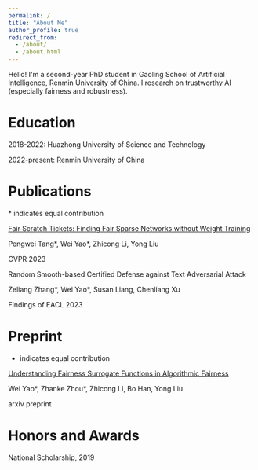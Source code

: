 ```yaml
---
permalink: /
title: "About Me"
author_profile: true
redirect_from: 
  - /about/
  - /about.html
---
```


Hello! I'm a second-year PhD student in Gaoling School of Artificial Intelligence, Renmin University of China. I research on trustworthy AI (especially fairness and robustness). 

Education
======
2018-2022: Huazhong University of Science and Technology

2022-present: Renmin University of China

Publications
======

\* indicates equal contribution

[Fair Scratch Tickets: Finding Fair Sparse Networks without Weight Training](https://openaccess.thecvf.com/content/CVPR2023/papers/Tang_Fair_Scratch_Tickets_Finding_Fair_Sparse_Networks_Without_Weight_Training_CVPR_2023_paper.pdf)

Pengwei Tang\*, Wei Yao\*, Zhicong Li, Yong Liu

CVPR 2023



Random Smooth-based Certified Defense against Text Adversarial Attack

Zeliang Zhang\*, Wei Yao\*, Susan Liang, Chenliang Xu

Findings of EACL 2023

Preprint
======
* indicates equal contribution

[Understanding Fairness Surrogate Functions in Algorithmic Fairness](https://arxiv.org/pdf/2310.11211.pdf)

Wei Yao*, Zhanke Zhou*, Zhicong Li, Bo Han, Yong Liu

arxiv preprint

Honors and Awards
======

National Scholarship, 2019












